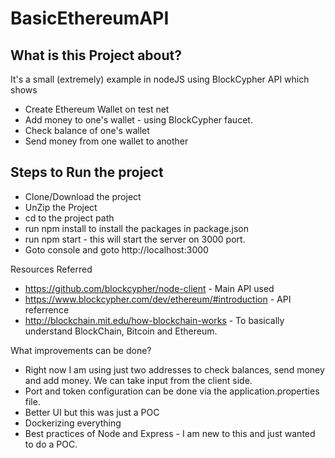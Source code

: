 # BasicEthereumAPI

## What is this Project about?
It's a small (extremely) example in nodeJS using BlockCypher API which shows
  * Create Ethereum Wallet on test net
  * Add money to one's wallet - using BlockCypher faucet.
  * Check balance of one's wallet
  * Send money from one wallet to another
  
  
  
## Steps to Run the project
* Clone/Download the project
* UnZip the Project
* cd to the project path
* run npm install to install the packages in package.json
* run npm start - this will start the server on 3000 port.
* Goto console and goto http://localhost:3000


Resources Referred
* https://github.com/blockcypher/node-client - Main API used
* https://www.blockcypher.com/dev/ethereum/#introduction - API referrence
* http://blockchain.mit.edu/how-blockchain-works - To basically understand BlockChain, Bitcoin and Ethereum.


What improvements can be done?
* Right now I am using just two addresses to check balances, send money and add money. We can take input from the client side.
* Port and token configuration can be done via the application.properties file.
* Better UI but this was just a POC
* Dockerizing everything
* Best practices of Node and Express - I am new to this and just wanted to do a POC.



